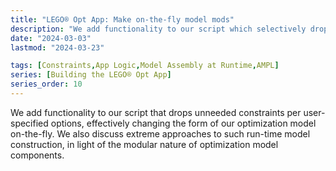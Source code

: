 ```yaml
---
title: "LEGO® Opt App: Make on-the-fly model mods"
description: "We add functionality to our script which selectively drops constraints as needed, per user-specified options, effectively changing the form of our optimization model on-the-fly. The modularity of model components is emphasized and extreme approaches to their custom run-time construction discussed."
date: "2024-03-03"
lastmod: "2024-03-23"

tags: [Constraints,App Logic,Model Assembly at Runtime,AMPL]
series: [Building the LEGO® Opt App]
series_order: 10
---
```


We add functionality to our script that drops unneeded constraints per user-specified options, effectively changing the form of our optimization model on-the-fly. We also discuss extreme approaches to such run-time model construction, in light of the modular nature of optimization model components.
